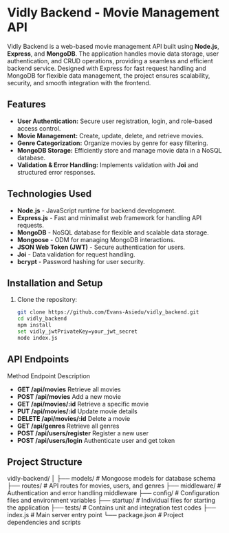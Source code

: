 # Vidly Backend - Movie Management API

Vidly Backend is a web-based movie management API built using **Node.js**, **Express**, and **MongoDB**. The application handles movie data storage, user authentication, and CRUD operations, providing a seamless and efficient backend service. Designed with Express for fast request handling and MongoDB for flexible data management, the project ensures scalability, security, and smooth integration with the frontend.

## Features

- **User Authentication:** Secure user registration, login, and role-based access control.
- **Movie Management:** Create, update, delete, and retrieve movies.
- **Genre Categorization:** Organize movies by genre for easy filtering.
- **MongoDB Storage:** Efficiently store and manage movie data in a NoSQL database.
- **Validation & Error Handling:** Implements validation with **Joi** and structured error responses.

## Technologies Used

- **Node.js** - JavaScript runtime for backend development.
- **Express.js** - Fast and minimalist web framework for handling API requests.
- **MongoDB** - NoSQL database for flexible and scalable data storage.
- **Mongoose** - ODM for managing MongoDB interactions.
- **JSON Web Token (JWT)** - Secure authentication for users.
- **Joi** - Data validation for request handling.
- **bcrypt** - Password hashing for user security.

## Installation and Setup

1. Clone the repository:

   ```bash
   git clone https://github.com/Evans-Asiedu/vidly_backend.git
   cd vidly_backend
   npm install
   set vidly_jwtPrivateKey=your_jwt_secret
   node index.js

## API Endpoints

   Method	 Endpoint	 Description
- **GET	/api/movies**	   Retrieve all movies
- **POST	/api/movies**	   Add a new movie
- **GET	/api/movies/:id**	Retrieve a specific movie
- **PUT	/api/movies/:id**	Update movie details
- **DELETE	/api/movies/:id**	Delete a movie
- **GET	/api/genres**	   Retrieve all genres
- **POST	/api/users/register**	Register a new user
- **POST	/api/users/login**	Authenticate user and get token

## Project Structure

vidly-backend/
│
├── models/         # Mongoose models for database schema
├── routes/         # API routes for movies, users, and genres
├── middleware/     # Authentication and error handling middleware
├── config/         # Configuration files and environment variables
├── startup/        # Individual files for starting the application
├── tests/          # Contains unit and integration test codes 
├── index.js        # Main server entry point
└── package.json    # Project dependencies and scripts

   
